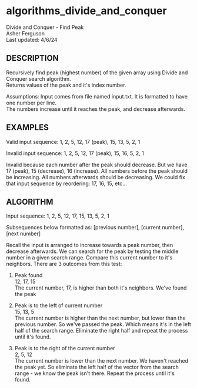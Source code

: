 # algorithms_divide_and_conquer

Divide and Conquer - Find Peak  
Asher Ferguson  
Last updated: 4/6/24  

## DESCRIPTION  

Recursively find peak (highest number) of the given array using Divide and Conquer search algorithm.  
Returns values of the peak and it's index number.  

Assumptions: Input comes from file named input.txt. It is formatted to have one number per line.  
The numbers increase until it reaches the peak, and decrease afterwards.  


## EXAMPLES

Valid input sequence:	1, 2, 5, 12, 17 (peak), 15, 13, 5, 2, 1

Invalid input sequence: 1, 2, 5, 12, 17 (peak), 15, 16, 5, 2, 1

Invalid because each number after the peak should decrease. But we have 17 (peak), 15 (decrease), 16 (increase).
All numbers before the peak should be increasing. All numbers afterwards should be decreasing.
We could fix that input sequence by reordering: 17, 16, 15, etc...

## ALGORITHM  

Input sequence: 1, 2, 5, 12, 17, 15, 13, 5, 2, 1  
    
Subsequences below formatted as: [previous number], [current number], [next number]  

Recall the input is arranged to increase towards a peak number, then decrease afterwards.
We can search for the peak by testing the middle number in a given search range.
Compare this current number to it's neighbors. There are 3 outcomes from this test:  
    

		
1)  Peak found  
    12, 17, 15   
    The current number, 17, is higher than both it's neighbors. We've found the peak  
                
3)	Peak is to the left of current number  
    15, 13, 5  
    The current number is higher than the next number, but lower than the previous number.
    So we've passed the peak. Which means it's in the left half of the search range.
    Eliminate the right half and repeat the process until it's found.	

5)	Peak is to the right of the current number  
    2, 5, 12   
    The current number is lower than the next number. We haven't reached the peak yet.
    So eliminate the left half of the vector from the search range - we know the peak isn't there.
    Repeat the process until it's found.
